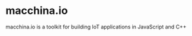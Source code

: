 macchina.io
===========

macchina.io is a toolkit for building IoT applications in JavaScript and C++
